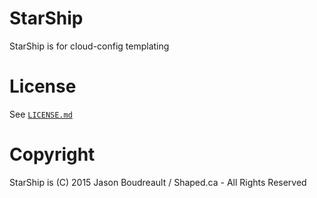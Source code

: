 # StarShip
StarShip is for cloud-config templating

# License
See <a href="LICENSE.md">``LICENSE.md``</a>

# Copyright
StarShip is (C) 2015 Jason Boudreault / Shaped.ca - All Rights Reserved
